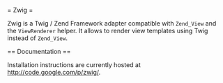= Zwig =

Zwig is a Twig / Zend Framework adapter compatible with `Zend_View` and the `ViewRenderer` helper. It allows to render view templates using Twig instead of `Zend_View`.

== Documentation ==

Installation instructions are currently hosted at <a href="http://code.google.com/p/zwig/">http://code.google.com/p/zwig/</a>.

